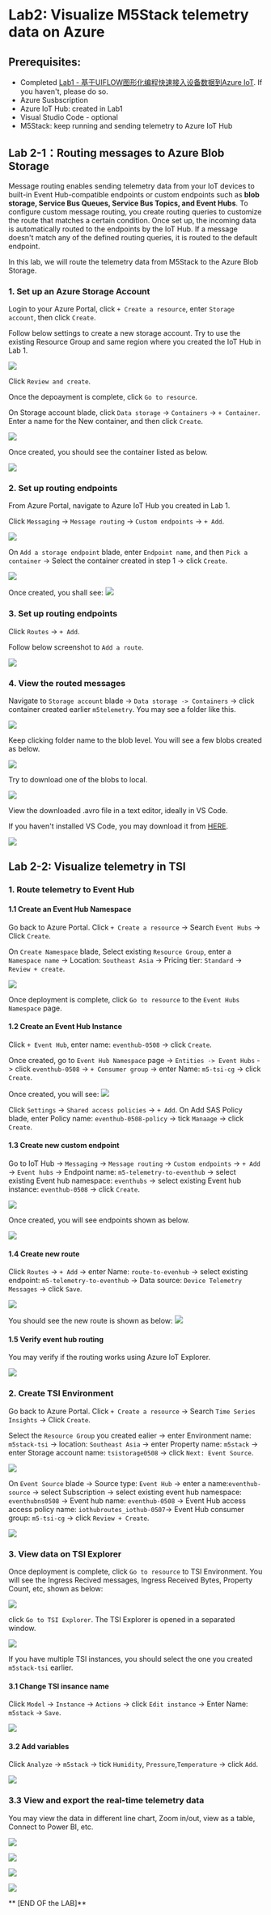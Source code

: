 # Lab2: Visualize M5Stack telemetry data on Azure

## Prerequisites:
- Completed [Lab1 - 基于UIFLOW图形化编程快速接入设备数据到Azure IoT](https://github.com/xiongyu0523/quick-and-easy-azure-iot-development-with-m5stack-workshop/blob/main/Lab-1.md). If you haven't, please do so.
- Azure Susbscription
- Azure IoT Hub: created in Lab1
- Visual Studio Code - optional
- M5Stack: keep running and sending telemetry to Azure IoT Hub


## Lab 2-1：Routing messages to Azure Blob Storage

Message routing enables sending telemetry data from your IoT devices to built-in Event Hub-compatible endpoints or custom endpoints such as **blob storage, Service Bus Queues, Service Bus Topics, and Event Hubs**. To configure custom message routing, you create routing queries to customize the route that matches a certain condition. Once set up, the incoming data is automatically routed to the endpoints by the IoT Hub. If a message doesn't match any of the defined routing queries, it is routed to the default endpoint.

In this lab, we will route the telemetry data from M5Stack to the Azure Blob Storage.

### 1. Set up an Azure Storage Account

Login to your Azure Portal, click `+ Create a resource`, enter `Storage account`, then click `Create`. 

Follow below settings to create a new storage account. Try to use the existing Resource Group and same region where you created the IoT Hub in Lab 1. 

![](images/Create_storage_account.png)

Click `Review and create`.

Once the depoayment is complete, click `Go to resource`.

On Storage account blade, click `Data storage` -> `Containers` -> `+ Container`. Enter a name for the New container, and then click `Create`.

![](images/Create_container.png)

Once created, you should see the container listed as below.

![](images/Container_created.png)


### 2. Set up routing endpoints

From Azure Portal, navigate to Azure IoT Hub you created in Lab 1. 

Click `Messaging` -> `Message routing` -> `Custom endpoints` -> `+ Add`.

![](images/Custom_endpoints.png)

On `Add a storage endpoint` blade, enter `Endpoint name`, and then `Pick a container` -> Select the container created in step 1 -> click `Create`.

![](images/Add_storage_endpoint.png)

Once created, you shall see:
![](images/Custom_endpoints_created.png)


### 3. Set up routing endpoints

Click `Routes` -> `+ Add`.

Follow below screenshot to `Add a route`.

![](images/Add_route.png)


### 4. View the routed messages

Navigate to `Storage account` blade -> `Data storage -> Containers` -> click container created earlier `m5telemetry`. You may see a folder like this.

![](images/Container_iothub.png)

Keep clicking folder name to the blob level. You will see a few blobs created as below.

![](images/Container_blobs.png)

Try to download one of the blobs to local.

![](images/Download_blob.png)

View the downloaded .avro file in a text editor, ideally in VS Code. 

If you haven't installed VS Code, you may download it from [HERE](https://code.visualstudio.com/sha/download?build=stable&os=win32-x64-user).

![](images/View_blob.png)


## Lab 2-2: Visualize telemetry in TSI

### 1. Route telemetry to Event Hub


#### 1.1 Create an Event Hub Namespace

Go back to Azure Portal. Click `+ Create a resource` -> Search `Event Hubs` -> Click `Create`.

On `Create Namespace` blade, Select existing `Resource Group`, enter a `Namespace name` -> Location: `Southeast Asia` -> Pricing tier: `Standard` -> `Review + create`.

![](images/Create_eventhub_NS.png)

Once deployment is complete, click `Go to resource` to the `Event Hubs Namespace` page.

#### 1.2 Create an Event Hub Instance

Click `+ Event Hub`, enter name: `eventhub-0508` -> click `Create`. 

Once created, go to `Event Hub Namespace` page -> `Entities -> Event Hubs` ->  click `eventhub-0508` -> `+ Consumer group` -> enter Name: `m5-tsi-cg` -> click `Create`.

Once created, you will see:
![](images/Create_eventhub_instance.png)

Click `Settings` -> `Shared access policies` -> `+ Add`. On Add SAS Policy blade, enter Policy name: `eventhub-0508-policy` -> tick `Manaage` -> click `Create`.



#### 1.3 Create new custom endpoint

Go to IoT Hub -> `Messaging` -> `Message routing` -> `Custom endpoints` -> `+ Add` -> `Event hubs` -> Endpoint name: `m5-telemetry-to-eventhub` -> select existing Event hub namespace: `eventhubs` -> select existing Event hub instance: `eventhub-0508` -> click `Create`.

![](images/Create_eventhub_endpoint.png)

Once created, you will see endpoints shown as below.

![](images/Eventhub_endpoint_created.png)

#### 1.4 Create new route

Click `Routes` -> `+ Add` -> enter Name: `route-to-evenhub` -> select existing endpoint: `m5-telemetry-to-eventhub` -> Data source: `Device Telemetry Messages` ->  click `Save`.

![](images/Create_route_eventhub.png)

You should see the new route is shown as below:
![](images/Create_route_eventhub.png)


#### 1.5 Verify event hub routing

You may verify if the routing works using Azure IoT Explorer.

![](images/Verify_eventhub_route.png)


### 2. Create TSI Environment

Go back to Azure Portal. Click `+ Create a resource` -> Search `Time Series Insights` -> Click `Create`.


Select the `Resource Group` you created ealier -> enter Environment name: `m5stack-tsi` -> location: `Southeast Asia` -> enter Property name: `m5stack` -> enter Storage account name: `tsistorage0508` -> click `Next: Event Source`.

![](images/Create_TSI_1.png)

On `Event Source` blade -> Source type: `Event Hub` -> enter a name:`eventhub-source` -> select Subscription -> select existing event hub namespace: `eventhubns0508` -> Event hub name: `eventhub-0508` -> Event Hub access access policy name: `iothubroutes_iothub-0507`-> Event Hub consumer group: `m5-tsi-cg` -> click `Review + Create`.

![](images/Create_TSI_2.png)


### 3. View data on TSI Explorer

Once deployment is complete, click `Go to resource` to TSI Environment. You will see the Ingress Recived messages, Ingress Received Bytes, Property Count, etc, shown as below:

![](images/TSI_environment_created.png)

click `Go to TSI Explorer`. The TSI Explorer is opened in a separated window.

![](images/TSI_explorer_window.png)

If you have multiple TSI instances, you should select the one you created `m5stack-tsi` earlier.

#### 3.1 Change TSI insance name

Click `Model` -> `Instance` -> `Actions` -> click `Edit instance` -> Enter Name: `m5stack` -> `Save`.

![](images/Change_TSI_instance_name.png)

#### 3.2 Add variables

Click `Analyze` -> `m5stack` -> tick `Humidity`, `Pressure`,`Temperature` -> click `Add`. 

![](images/TSI_add_variables.png)

### 3.3 View and export the real-time telemetry data

You may view the data in different line chart, Zoom in/out, view as a table, Connect to Power BI, etc.

![](images/Heatmap_chart.png)

![](images/Zoom_in_view.png)

![](images/Show_as_table.png)

![](images/Explore_raw_events.png)


** [END OF the LAB]**






